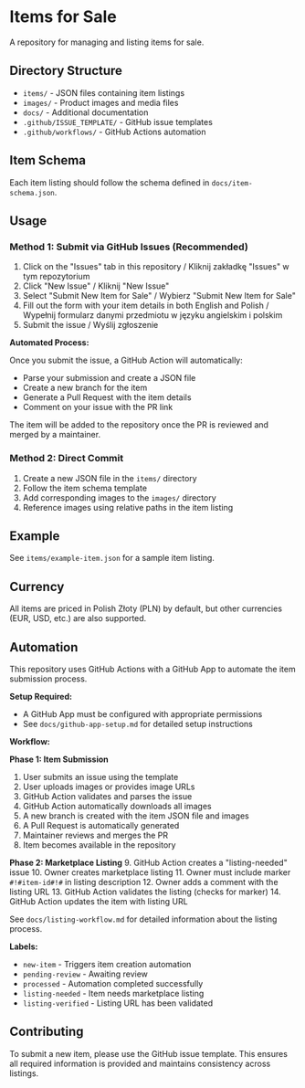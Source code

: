 # Items for Sale

A repository for managing and listing items for sale.

## Directory Structure

- `items/` - JSON files containing item listings
- `images/` - Product images and media files
- `docs/` - Additional documentation
- `.github/ISSUE_TEMPLATE/` - GitHub issue templates
- `.github/workflows/` - GitHub Actions automation

## Item Schema

Each item listing should follow the schema defined in `docs/item-schema.json`.

## Usage

### Method 1: Submit via GitHub Issues (Recommended)

1. Click on the "Issues" tab in this repository / Kliknij zakładkę "Issues" w tym repozytorium
2. Click "New Issue" / Kliknij "New Issue"
3. Select "Submit New Item for Sale" / Wybierz "Submit New Item for Sale"
4. Fill out the form with your item details in both English and Polish / Wypełnij formularz danymi przedmiotu w języku angielskim i polskim
5. Submit the issue / Wyślij zgłoszenie

**Automated Process:**

Once you submit the issue, a GitHub Action will automatically:
- Parse your submission and create a JSON file
- Create a new branch for the item
- Generate a Pull Request with the item details
- Comment on your issue with the PR link

The item will be added to the repository once the PR is reviewed and merged by a maintainer.

### Method 2: Direct Commit

1. Create a new JSON file in the `items/` directory
2. Follow the item schema template
3. Add corresponding images to the `images/` directory
4. Reference images using relative paths in the item listing

## Example

See `items/example-item.json` for a sample item listing.

## Currency

All items are priced in Polish Złoty (PLN) by default, but other currencies (EUR, USD, etc.) are also supported.

## Automation

This repository uses GitHub Actions with a GitHub App to automate the item submission process.

**Setup Required:**
- A GitHub App must be configured with appropriate permissions
- See `docs/github-app-setup.md` for detailed setup instructions

**Workflow:**

**Phase 1: Item Submission**
1. User submits an issue using the template
2. User uploads images or provides image URLs
3. GitHub Action validates and parses the issue
4. GitHub Action automatically downloads all images
5. A new branch is created with the item JSON file and images
6. A Pull Request is automatically generated
7. Maintainer reviews and merges the PR
8. Item becomes available in the repository

**Phase 2: Marketplace Listing**
9. GitHub Action creates a "listing-needed" issue
10. Owner creates marketplace listing
11. Owner must include marker `#!#item-id#!#` in listing description
12. Owner adds a comment with the listing URL
13. GitHub Action validates the listing (checks for marker)
14. GitHub Action updates the item with listing URL

See `docs/listing-workflow.md` for detailed information about the listing process.

**Labels:**
- `new-item` - Triggers item creation automation
- `pending-review` - Awaiting review
- `processed` - Automation completed successfully
- `listing-needed` - Item needs marketplace listing
- `listing-verified` - Listing URL has been validated

## Contributing

To submit a new item, please use the GitHub issue template. This ensures all required information is provided and maintains consistency across listings.
